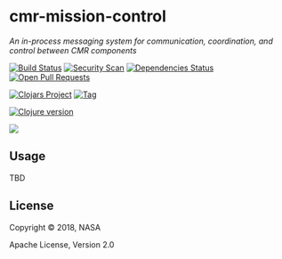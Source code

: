# cmr-mission-control

*An in-process messaging system for communication, coordination, and control between CMR components*

[![Build Status][travis-badge]][travis]
[![Security Scan][security-scan-badge]][travis]
[![Dependencies Status][deps-badge]][travis]
[![Open Pull Requests][prs-badge]][prs]

[![Clojars Project][clojars-badge]][clojars]
[![Tag][tag-badge]][tag]

[![Clojure version][clojure-v]](project.clj)

[![][logo]][logo-large]


## Usage

TBD


## License

Copyright © 2018, NASA

Apache License, Version 2.0


<!-- Named page links below: /-->

[logo]: https://avatars2.githubusercontent.com/u/32934967?s=200&v=4
[logo-large]: https://avatars2.githubusercontent.com/u/32934967?v=4
[travis]: https://travis-ci.org/cmr-exchange/cmr-mission-control
[travis-badge]: https://travis-ci.org/cmr-exchange/cmr-mission-control.png?branch=master
[deps-badge]: https://img.shields.io/badge/deps%20check-passing-brightgreen.svg
[tag-badge]: https://img.shields.io/github/tag/cmr-exchange/cmr-mission-control.svg
[tag]: https://github.com/cmr-exchange/cmr-mission-control/tags
[clojure-v]: https://img.shields.io/badge/clojure-1.9.0-blue.svg
[clojars]: https://clojars.org/gov.nasa.earthdata/cmr-mission-control
[clojars-badge]: https://img.shields.io/clojars/v/gov.nasa.earthdata/cmr-mission-control.svg
[security-scan-badge]: https://img.shields.io/badge/dependency%20check%20security%20scan-passing-brightgreen.svg
[prs]: https://github.com/pulls?utf8=%E2%9C%93&q=is%3Aopen+is%3Apr+org%3Acmr-exchange+archived%3Afalse+
[prs-badge]: https://img.shields.io/badge/Open%20PRs-org-yellow.svg
